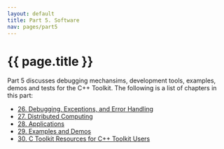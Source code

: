 ```yaml
---
layout: default
title: Part 5. Software
nav: pages/part5
---
```



{{ page.title }}
===============================

Part 5 discusses debugging mechansims, development tools, examples, demos and tests for the C++ Toolkit. The following is a list of chapters in this part:

-   [26. Debugging, Exceptions, and Error Handling](ch_debug.html)
-   [27. Distributed Computing](ch_grid.html)
-   [28. Applications](ch_app.html)
-   [29. Examples and Demos](ch_demo.html)
-   [30. C Toolkit Resources for C++ Toolkit Users](ch_res.html)


